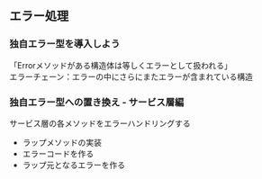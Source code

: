 ## エラー処理

### 独自エラー型を導入しよう
「Errorメソッドがある構造体は等しくエラーとして扱われる」  
エラーチェーン：エラーの中にさらにまたエラーが含まれている構造

### 独自エラー型への置き換え - サービス層編
サービス層の各メソッドをエラーハンドリングする  
- ラップメソッドの実装
- エラーコードを作る
- ラップ元となるエラーを作る